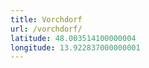 ```yaml
---
title: Vorchdorf
url: /vorchdorf/
latitude: 48.003514100000004
longitude: 13.922837000000001
---
```

